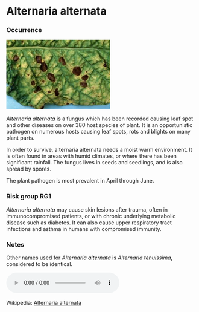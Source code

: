 <!-- TITLE: Alternaria alternata -->

# Alternaria alternata
### Occurrence

![Alternaria Alternata Spots](/uploads/alternaria-alternata-spots.jpg "Alternaria Alternata Spots")

*Alternaria alternata* is a fungus which has been recorded causing leaf spot and other diseases on over 380 host species of plant. It is an opportunistic pathogen on numerous hosts causing leaf spots, rots and blights on many plant parts.

In order to survive, alternaria alternata needs a moist warm environment. It is often found in areas with humid climates, or where there has been significant rainfall. The fungus lives in seeds and seedlings, and is also spread by spores. 

The plant pathogen is most prevalent in April through June.

### Risk group RG1
*Alternaria alternata*  may cause skin lesions after trauma, often in immunocompromised patients, or with chronic underlying metabolic disease such as diabetes. It can also cause upper respiratory tract infections and asthma in humans with compromised immunity.

### Notes
Other names used for *Alternaria alternata* is *Alternaria tenuissima*, considered to be identical.

<audio controls>
	<source src="/uploads/alternaria-alternata.mp3" type="audio/mp3">
</audio>

Wikipedia: [Alternaria alternata](https://en.wikipedia.org/wiki/Alternaria_alternata)

